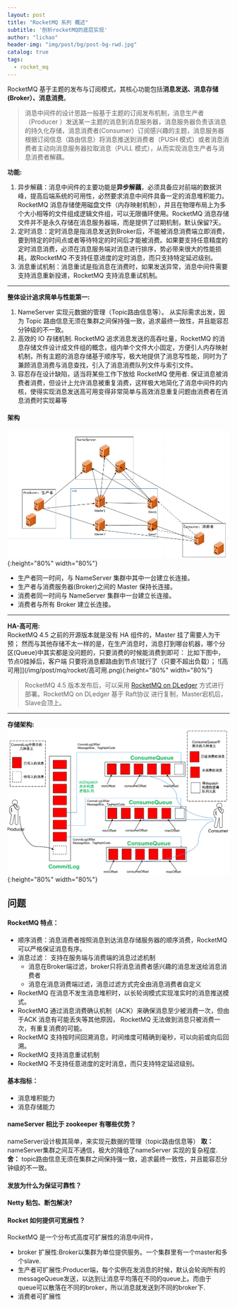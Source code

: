 ```yaml
---
layout: post
title: "RocketMQ 系列 概述"
subtitle: '刨析rocketMQ的底层实现'
author: "lichao"
header-img: "img/post/bg/post-bg-rwd.jpg"
catalog: true
tags:
  - rocket_mq
---
```



RocketMQ 基于主题的发布与订阅模式，其核心功能包括**消息发送、消息存储(Broker）、消息消费**。    

> 消息中间件的设计思路一般基于主题的订阅发布机制，消息生产者（Producer ）发送某一主题的消息到消息服务器，消息服务器负责该消息的持久化存储，消息消费者(Consumer）订阅感兴趣的主题，消息服务器根据订阅信息（路由信息）将消息推送到消费者（PUSH 模式）或者消息消费者主动向消息服务器拉取消息（PULL 模式），从而实现消息生产者与消息消费者解藕。

**功能:**
1. 异步解藕：消息中间件的主要功能是**异步解藕**，必须具备应对前端的数据洪峰，提高后端系统的可用性，必然要求消息中间件具备一定的消息堆积能力。RocketMQ 消息存储使用磁盘文件（内存映射机制），并且在物理布局上为多个大小相等的文件组成逻辑文件组，可以无限循环使用。RocketMQ 消息存储文件并不是永久存储在消息服务器端，而是提供了过期机制，默认保留?天。
2. 定时消息：定时消息是指消息发送到Broker后，不能被消息消费端立即消费，要到特定的时间点或者等待特定的时间后才能被消费。如果要支持任意精度的定时消息消费，必须在消息服务端对消息进行排序，势必带来很大的性能损耗，故RocketMQ 不支持任意进度的定时消息，而只支持特定延迟级别。
3. 消息重试机制：消息重试是指消息在消费时，如果发送异常，消息中间件需要支持消息重新投递，RocketMQ 支持消息重试机制。

---

**整体设计追求简单与性能第一:**    
1. NameServer 实现元数据的管理（Topic路由信息等）。 从实际需求出发，因为 Topic 路由信息无须在集群之间保持强一致，追求最终一致性，并且能容忍分钟级的不一致。
2. 高效的 IO 存储机制. RocketMQ 追求消息发送的高吞吐量，RocketMQ 的消息存储文件设计成文件组的概念，组内单个文件大小固定，方便引人内存映射机制，所有主题的消息存储基于顺序写，极大地提供了消息写性能，同时为了兼顾消息消费与消息查找，引入了消息消费队列文件与索引文件。
3. 容忍存在设计缺陷，适当将某些工作下放给 RocketMQ 使用者. 保证消息被消费者消费，但设计上允许消息被重复消费，这样极大地简化了消息中间件的内核，使得实现消息发送高可用变得非常简单与高效消息重复问题由消费者在消息消费时实现幕等


#### 架构 
![架构](/img/rocketmq/framework2.png){:height="80%" width="80%"}  
* 生产者同一时间，与 NameServer 集群中其中一台建立长连接。
* 生产者与消费服务器(Broker)之间的 Master 保持长连接。
* 消费者同一时间与 NameServer 集群中一台建立长连接。
* 消费者与所有 Broker 建立长连接。

--- 

**HA-高可用:**     
RocketMQ 4.5 之前的开源版本就是没有 HA 组件的，Master 挂了需要人为干预；
然而与其他存储不太一样的是，在生产消息时，消息打到哪台机器，哪个分区(Queue)中其实都是没问题的，只要消费的时候能消费到即可：
比如下图中，节点0挂掉后，客户端 只要将消息都路由到节点1就行了（只要不超出负载）；
![高可用]](/img/post/mq/rocket/高可用.png){:height="80%" width="80%"}

> RocketMQ 4.5 版本发布后，可以采用 [RocketMQ on DLedger](https://www.infoq.cn/article/7xejrpdzba9v*gdzofs6) 方式进行部署。RocketMQ on DLedger  基于 Raft协议 进行复制，Master宕机后，Slave会顶上。

---

**存储架构:**
![架构](/img/rocketmq/framework3.png){:height="80%" width="80%"}

## 问题
#### RocketMQ 特点：
* 顺序消费：消息消费者按照消息到达消息存储服务器的顺序消费，RocketMQ 可以严格保证消息有序。
* 消息过滤： 支持在服务端与消费端的消息过滤机制
  * 消息在Broker端过滤，broker只将消息消费者感兴趣的消息发送给消息消费者
  * 消息在消息消费端过滤，消息过滤方式完全由消息消费者自定义
* RocketMQ 在消息不发生消息堆积时，以长轮询模式实现准实时的消息推送模式。
* RocketMQ 通过消息消费确认机制（ACK）来确保消息至少被消费一次，但由于ACK 消息有可能丢失等其他原因， RocketMQ 无法做到消息只被消费一次，有重复消费的可能。
* RocketMQ 支持按时间回溯消息，时间维度可精确到毫秒，可以向前或向后回溯。
* RocketMQ 支持消息重试机制
* RocketMQ 不支持任意进度的定时消息，而只支持特定延迟级别。
#### 基本指标：
* 消息堆积能力
* 消息存储能力
#### nameServer 相比于 zookeeper 有哪些优势？
nameServer设计极其简单，来实现元数据的管理（topic路由信息等）
**取：**      
nameServer集群之间互不通信，极大的降低了nameServer 实现的复杂程度.
**舍：**
topic路由信息无须在集群之间保持强一致，追求最终一致性，并且能容忍分钟级的不一致。
#### 发放为什么为保证可靠性？
#### Netty 粘包、断包解决?
#### Rocket 如何提供可宽展性？
RocketMQ 是一个分布式高度可扩展性的消息中间件，
* broker 扩展性:Broker以集群为单位提供服务。一个集群里有一个master和多个slave.
* 生产者可扩展性:Producer端，每个实例在发消息的时候，默认会轮询所有的 messageQueue发送，以达到让消息平均落在不同的queue上。而由于queue可以散落在不同的broker，所以消息就发送到不同的broker下.
* 消费者可扩展性